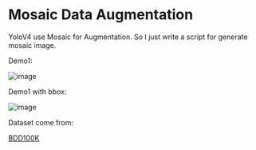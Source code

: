 # Mosaic Data Augmentation

YoloV4 use Mosaic for Augmentation. So I just write a script for generate mosaic image.

Demo1:

![image](https://raw.githubusercontent.com/ComparativeStudy/raw/main/mosaic%20augmentation/full_1.jpg)

Demo1 with bbox:

![image](https://github.com/bharatmahaur/ComparativeStudy/blob/main/mosaic%20augmentation/reg_full_1.jpg)

Dataset come from:

[BDD100K](https://doc.bdd100k.com/download.html)
